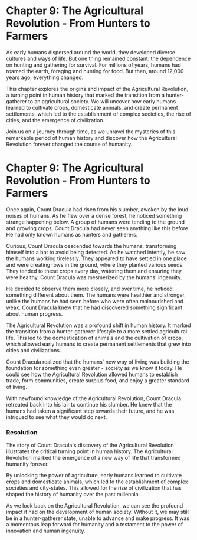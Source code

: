 # Chapter 9: The Agricultural Revolution - From Hunters to Farmers

As early humans dispersed around the world, they developed diverse cultures and ways of life. But one thing remained constant: the dependence on hunting and gathering for survival. For millions of years, humans had roamed the earth, foraging and hunting for food. But then, around 12,000 years ago, everything changed.

This chapter explores the origins and impact of the Agricultural Revolution, a turning point in human history that marked the transition from a hunter-gatherer to an agricultural society. We will uncover how early humans learned to cultivate crops, domesticate animals, and create permanent settlements, which led to the establishment of complex societies, the rise of cities, and the emergence of civilization.

Join us on a journey through time, as we unravel the mysteries of this remarkable period of human history and discover how the Agricultural Revolution forever changed the course of humanity.
# Chapter 9: The Agricultural Revolution - From Hunters to Farmers

Once again, Count Dracula had risen from his slumber, awoken by the loud noises of humans. As he flew over a dense forest, he noticed something strange happening below. A group of humans were tending to the ground and growing crops. Count Dracula had never seen anything like this before. He had only known humans as hunters and gatherers.

Curious, Count Dracula descended towards the humans, transforming himself into a bat to avoid being detected. As he watched intently, he saw the humans working tirelessly. They appeared to have settled in one place and were creating rows in the ground, where they planted various seeds. They tended to these crops every day, watering them and ensuring they were healthy. Count Dracula was mesmerized by the humans' ingenuity.

He decided to observe them more closely, and over time, he noticed something different about them. The humans were healthier and stronger, unlike the humans he had seen before who were often malnourished and weak. Count Dracula knew that he had discovered something significant about human progress.

The Agricultural Revolution was a profound shift in human history. It marked the transition from a hunter-gatherer lifestyle to a more settled agricultural life. This led to the domestication of animals and the cultivation of crops, which allowed early humans to create permanent settlements that grew into cities and civilizations.

Count Dracula realized that the humans' new way of living was building the foundation for something even greater - society as we know it today. He could see how the Agricultural Revolution allowed humans to establish trade, form communities, create surplus food, and enjoy a greater standard of living.

With newfound knowledge of the Agricultural Revolution, Count Dracula retreated back into his lair to continue his slumber. He knew that the humans had taken a significant step towards their future, and he was intrigued to see what they would do next.

### Resolution

The story of Count Dracula's discovery of the Agricultural Revolution illustrates the critical turning point in human history. The Agricultural Revolution marked the emergence of a new way of life that transformed humanity forever.

By unlocking the power of agriculture, early humans learned to cultivate crops and domesticate animals, which led to the establishment of complex societies and city-states. This allowed for the rise of civilization that has shaped the history of humanity over the past millennia.

As we look back on the Agricultural Revolution, we can see the profound impact it had on the development of human society. Without it, we may still be in a hunter-gatherer state, unable to advance and make progress. It was a momentous leap forward for humanity and a testament to the power of innovation and human ingenuity.